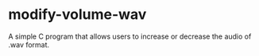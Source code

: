 # modify-volume-wav
A simple C program that allows users to increase or decrease the audio of .wav format.

